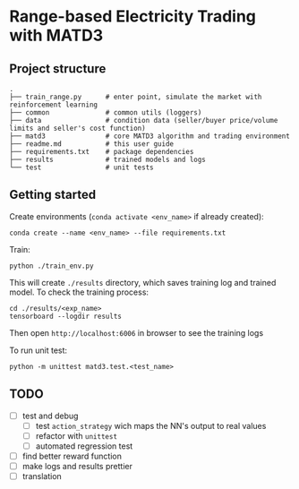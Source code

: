# Range-based Electricity Trading with MATD3

## Project structure
```text
.
├── train_range.py      # enter point, simulate the market with reinforcement learning
├── common              # common utils (loggers)
├── data                # condition data (seller/buyer price/volume limits and seller's cost function)
├── matd3               # core MATD3 algorithm and trading environment
├── readme.md           # this user guide
├── requirements.txt    # package dependencies
├── results             # trained models and logs
└── test                # unit tests
```

## Getting started

Create environments (`conda activate <env_name>` if already created):

```commandline
conda create --name <env_name> --file requirements.txt
```

Train:

```commandline
python ./train_env.py
```

This will create `./results` directory, which saves training log and trained model. To check the training process:

```commandline
cd ./results/<exp_name>
tensorboard --logdir results
```

Then open `http://localhost:6006` in browser to see the training logs

To run unit test:
```commandline
python -m unittest matd3.test.<test_name>
```

## TODO

- [ ] test and debug
    - [ ] test `action_strategy` wich maps the NN's output to real values
    - [ ] refactor with `unittest`
    - [ ] automated regression test
- [ ] find better reward function
- [ ] make logs and results prettier
- [ ] translation
